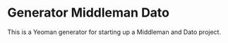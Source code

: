 # Generator Middleman Dato
This is a Yeoman generator for starting up a Middleman and Dato project.

